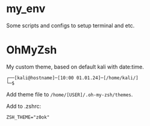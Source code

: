 # my_env
Some scripts and configs to setup terminal and etc.


# OhMyZsh

My custom theme, based on default kali with date:time.

```
┌──[kali@hostname]─[10:00 01.01.24]─[/home/kali/]
└─$ 
```

Add theme file to `/home/[USER]/.oh-my-zsh/themes`.

Add to .zshrc: 
```
ZSH_THEME="z0ok"
```
